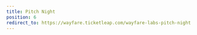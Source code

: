```yaml
---
title: Pitch Night
position: 6
redirect_to: https://wayfare.ticketleap.com/wayfare-labs-pitch-night
---
```



